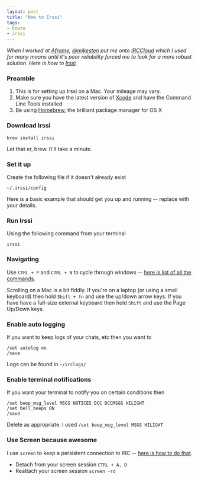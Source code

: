 ```yaml
---
layout: post
title: "How to Irssi"
tags:
- howto
- irssi
---
```


_When I worked at [Aframe](http://aframe.com), [@mikesten](http://twitter.com/mikesten) put me onto [IRCCloud](http://irccloud.com) which I used for many moons until it's poor reliability forced me to look for a more robust solution. Here is how to [Irssi](http://www.irssi.org)._

### Preamble

1. This is for setting up Irssi on a Mac. Your mileage may vary.
2. Make sure you have the latest version of [Xcode](https://itunes.apple.com/gb/app/xcode/id497799835?mt=12) and have the Command Line Tools installed
3. Be using [Homebrew](http://mxcl.github.com/homebrew/), the brilliant package manager for OS X

### Download Irssi

    brew install irssi
    
Let that er, brew. It'll take a minute.
    
### Set it up

Create the following file if it doesn't already exist

    ~/.irssi/config

Here is a basic example that should get you up and running -- replace with your details.

<script src="https://gist.github.com/4296075.js">
</script>

### Run Irssi

Using the following command from your terminal

    irssi

### Navigating
    
Use `CTRL + P` and `CTRL + N` to cycle through windows -- [here is list of all the commands](http://irssi.org/beginner/#c2).

Scrolling on a Mac is a bit fiddly. If you're on a laptop (or using a small keyboard) then hold `Shift + fn` and use the up/down arrow keys. If you have have a full-size external keyboard then hold `Shift` and use the Page Up/Down keys.

### Enable auto logging

If you want to keep logs of your chats, etc then you want to

    /set autolog on
    /save
    
Logs can be found in `~/irclogs/`

### Enable terminal notifications

If you want your terminal to notify you on certain conditions then

    /set beep_msg_level MSGS NOTICES DCC DCCMSGS HILIGHT
    /set bell_beeps ON
    /save
    
Delete as appropriate. I used `/set beep_msg_level MSGS HILIGHT`



### Use Screen because awesome

I use `screen` to keep a persistent connection to IRC -- [here is how to do that](http://quadpoint.org/articles/irssi/#learning_screen).

* Detach from your screen session `CTRL + A, D` 
* Reattach your screen session `screen -rd`
